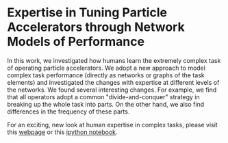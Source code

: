 # Expertise in Tuning Particle Accelerators through Network Models of Performance

In this work, we investigated how humans learn the extremely complex task of operating particle accelerators. We adopt a new approach to model complex task performance (directly as networks or graphs of the task elements) and investigated the changes with expertise at different levels of the networks. We found several interesting changes. For example, we find that all operators adopt a common "divide-and-conquer" strategy in breaking up the whole task into parts. On the other hand, we also find differences in the frequency of these parts. 

For an exciting, new look at human expertise in complex tasks, please visit this [webpage](https://roussel006.github.io/Expertise-in-Operating-Particle-Accelerators-through-Network-Models-of-Performance/) or this [ipython notebook](https://github.com/Roussel006/Expertise-in-Operating-Particle-Accelerators-through-Network-Models-of-Performance/blob/main/Expertise_through_NLP_and_Network_models_from_operational_logs.ipynb).
